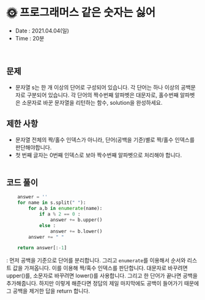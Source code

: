 # 🌞 프로그래머스 같은 숫자는 싫어
- Date : 2021.04.04(일)
- Time : 20분
<br>

## 문제

- 문자열 s는 한 개 이상의 단어로 구성되어 있습니다. 각 단어는 하나 이상의 공백문자로 구분되어 있습니다. 각 단어의 짝수번째 알파벳은 대문자로, 홀수번째 알파벳은 소문자로 바꾼 문자열을 리턴하는 함수, solution을 완성하세요.

## 제한 사항
- 문자열 전체의 짝/홀수 인덱스가 아니라, 단어(공백을 기준)별로 짝/홀수 인덱스를 판단해야합니다.
- 첫 번째 글자는 0번째 인덱스로 보아 짝수번째 알파벳으로 처리해야 합니다.
<br><br>

## 코드 풀이

```python
    answer = ''
    for name in s.split(" "):
        for a,b in enumerate(name):
            if a % 2 == 0 :
                answer += b.upper()
            else :
                answer += b.lower()
        answer += " "

    return answer[:-1]
```
: 먼저 공백을 기준으로 단어를 분리합니다. 그리고 ```enumerate```를 이용해서 순서와 리스트 값을 가져옵니다. 이를 이용해 짝/혹수 인덱스를 판단합니다. 대문자로 바꾸려면 upper()를, 소문자로 바꾸려면 lower()를 사용합니다. 그리고 한 단어가 끝나면 공백을 추가해줍니다. 하지만 이렇게 해준다면 정답의 제일 마지막에도 공백이 들어가기 때문에 그 공백을 제거한 답을 return 합니다.